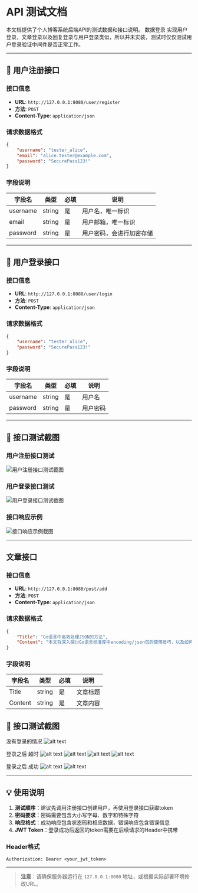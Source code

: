 # API 测试文档

本文档提供了个人博客系统后端API的测试数据和接口说明。
数据登录 实现用户登录，文章登录以及回复登录与用户登录类似，所以并未实装，测试时仅仅测试用户登录验证中间件是否正常工作。

---

## 📝 用户注册接口

### 接口信息
- **URL**: `http://127.0.0.1:8080/user/register`
- **方法**: `POST`
- **Content-Type**: `application/json`

### 请求数据格式
```json
{
    "username": "tester_alice",
    "email": "alice.tester@example.com", 
    "password": "SecurePass123!"
}
```

### 字段说明
| 字段名 | 类型 | 必填 | 说明 |
|--------|------|------|------|
| username | string | 是 | 用户名，唯一标识 |
| email | string | 是 | 用户邮箱，唯一标识 |
| password | string | 是 | 用户密码，会进行加密存储 |

---

## 🔐 用户登录接口

### 接口信息
- **URL**: `http://127.0.0.1:8080/user/login`
- **方法**: `POST`
- **Content-Type**: `application/json`

### 请求数据格式
```json
{
    "username": "tester_alice",
    "password": "SecurePass123!"
}
```

### 字段说明
| 字段名 | 类型 | 必填 | 说明 |
|--------|------|------|------|
| username | string | 是 | 用户名 |
| password | string | 是 | 用户密码 |

---

## 📸 接口测试截图

### 用户注册接口测试
![用户注册接口测试截图](image-2.png)

### 用户登录接口测试
![用户登录接口测试截图](image-1.png)

### 接口响应示例
![接口响应示例截图](image.png)

---
## 文章接口
### 接口信息
- **URL**: `http://127.0.0.1:8080/post/add`
- **方法**: `POST`
- **Content-Type**: `application/json`

### 请求数据格式
```json
{
    "Title": "Go语言中高效处理JSON的方法",
    "Content": "本文将深入探讨Go语言标准库中encoding/json包的使用技巧，以及如何使用结构体标签（tag）来优雅地控制JSON序列化和反序列化过程。"
}
```


### 字段说明
| 字段名 | 类型 | 必填 | 说明 |
|--------|------|------|------|
| Title | string | 是 | 文章标题 |
| Content | string | 是 | 文章内容 |


## 📸 接口测试截图
没有登录的情况
![alt text](image-3.png)

登录之后 超时
![alt text](image-4.png)
![alt text](image-5.png)
![alt text](image-6.png)
![alt text](image-7.png)

登录之后 成功
![alt text](image-8.png)
![alt text](image-9.png)

---

## 💡 使用说明

1. **测试顺序**：建议先调用注册接口创建用户，再使用登录接口获取token
2. **密码要求**：密码需要包含大小写字母、数字和特殊字符
3. **响应格式**：成功响应包含状态码和相应数据，错误响应包含错误信息
4. **JWT Token**：登录成功后返回的token需要在后续请求的Header中携带

### Header格式
```
Authorization: Bearer <your_jwt_token>
```

---

> **注意**：请确保服务器运行在 `127.0.0.1:8080` 地址，或根据实际部署环境修改URL。
